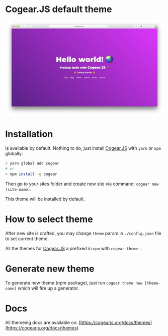 # Cogear.JS default theme

![screenshot](https://github.com/codemotion/cogear-theme-default/raw/master/screenshot.jpg)

# Installation

Is available by default. Nothing to do, just install [Cogear.JS](https://cogearjs.org) with `yarn` or `npm` globally:
```bash
> yarn global add cogear
# or
> npm install -g cogear
```
Then go to your sites folder and create new site via command: `cogear new [site-name]`.

This theme will be installed by default.

# How to select theme

After new site is crafted, you may change `theme` param in `./config.json` file to set current theme.

All the themes for [Cogear.JS](https://cogearjs.org) a prefixed in `npm` with `cogear-theme-`.

# Generate new theme

To generate new theme (npm package), just run `cogear theme new [theme-name]` which will fire up a generator.

# Docs

All themeing docs are available on: [https://cogearjs.org/docs/themes](https://cogearjs.org/docs/themes)